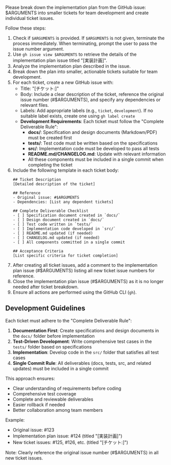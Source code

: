 Please break down the implementation plan from the GitHub issue: $ARGUMENTS into smaller tickets for team development and create individual ticket issues.

Follow these steps:

1.  Check if `$ARGUMENTS` is provided. If `$ARGUMENTS` is not given, terminate the process immediately. When terminating, prompt the user to pass the issue number argument.
2.  Use `gh issue view $ARGUMENTS` to retrieve the details of the implementation plan issue titled "<original issue title>[実装計画]".
3.  Analyze the implementation plan described in the issue.
4.  Break down the plan into smaller, actionable tickets suitable for team development.
5.  For each ticket, create a new GitHub issue with:
    - Title: "<original issue title>[チケット:<ticket description>]"
    - Body: Include a clear description of the ticket, reference the original issue number (#$ARGUMENTS), and specify any dependencies or relevant files.
    - Labels: Add appropriate labels (e.g., `ticket`, `development`). If no suitable label exists, create one using `gh label create`
    - **Development Requirements**: Each ticket must follow the "Complete Deliverable Rule":
      - **docs/**: Specification and design documents (Markdown/PDF) must be created first
      - **tests/**: Test code must be written based on the specifications
      - **src/**: Implementation code must be developed to pass all tests
      - **README.md/CHANGELOG.md**: Update with relevant information
      - All these components must be included in a single commit when completing the ticket
6.  Include the following template in each ticket body:
    ```
    ## Ticket Description
    [Detailed description of the ticket]
    
    ## Reference
    - Original issue: #$ARGUMENTS
    - Dependencies: [List any dependent tickets]
    
    ## Complete Deliverable Checklist
    - [ ] Specification document created in `docs/`
    - [ ] Design document created in `docs/`
    - [ ] Test code written in `tests/`
    - [ ] Implementation code developed in `src/`
    - [ ] README.md updated (if needed)
    - [ ] CHANGELOG.md updated (if needed)
    - [ ] All components committed in a single commit
    
    ## Acceptance Criteria
    [List specific criteria for ticket completion]
    ```
7.  After creating all ticket issues, add a comment to the implementation plan issue (#$ARGUMENTS) listing all new ticket issue numbers for reference.
8.  Close the implementation plan issue (#$ARGUMENTS) as it is no longer needed after ticket breakdown.
9.  Ensure all actions are performed using the GitHub CLI (`gh`).

## Development Guidelines

Each ticket must adhere to the "Complete Deliverable Rule":

1. **Documentation First**: Create specifications and design documents in the `docs/` folder before implementation
2. **Test-Driven Development**: Write comprehensive test cases in the `tests/` folder based on specifications
3. **Implementation**: Develop code in the `src/` folder that satisfies all test cases
4. **Single Commit Rule**: All deliverables (docs, tests, src, and related updates) must be included in a single commit

This approach ensures:
- Clear understanding of requirements before coding
- Comprehensive test coverage
- Complete and reviewable deliverables
- Easier rollback if needed
- Better collaboration among team members

Example:

- Original issue: #123
- Implementation plan issue: #124 (titled "<original title>[実装計画]")
- New ticket issues: #125, #126, etc. (titled "<original title>[チケット:<specific ticket>]")

Note: Clearly reference the original issue number (#$ARGUMENTS) in all new ticket issues.